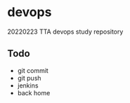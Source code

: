 # devops
20220223 TTA devops study repository

## Todo
- git commit
- git push
- jenkins
- back home
